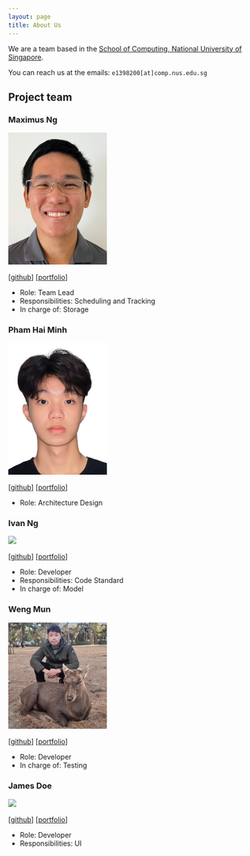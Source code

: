 ```yaml
---
layout: page
title: About Us
---
```


We are a team based in the [School of Computing, National University of Singapore](https://www.comp.nus.edu.sg).

You can reach us at the emails: 
`e1398200[at]comp.nus.edu.sg`

## Project team

### Maximus Ng

<img src="images/mnjpeng.png" width="200px">

[[github](https://github.com/MNJPeng)]
[[portfolio](team/mnjpeng.md)]

* Role: Team Lead
* Responsibilities: Scheduling and Tracking
* In charge of: Storage


### Pham Hai Minh

<img src="images/monnss69.png" width="200px">

[[github](https://github.com/monnss69)]
[[portfolio](team/minh.md)]

* Role: Architecture Design

### Ivan Ng

<img src="images/inzk0518.png" width="200px">

[[github](http://github.com/inzk0518)] [[portfolio](team/ivanng.md)]

* Role: Developer
* Responsibilities: Code Standard
* In charge of: Model

### Weng Mun

<img src="images/wengmu.png" width="200px">

[[github](https://github.com/wengmu)]
[[portfolio](team/wengmun.md)]

* Role: Developer
* In charge of: Testing

### James Doe

<img src="images/johndoe.png" width="200px">

[[github](http://github.com/johndoe)]
[[portfolio](team/johndoe.md)]

* Role: Developer
* Responsibilities: UI

